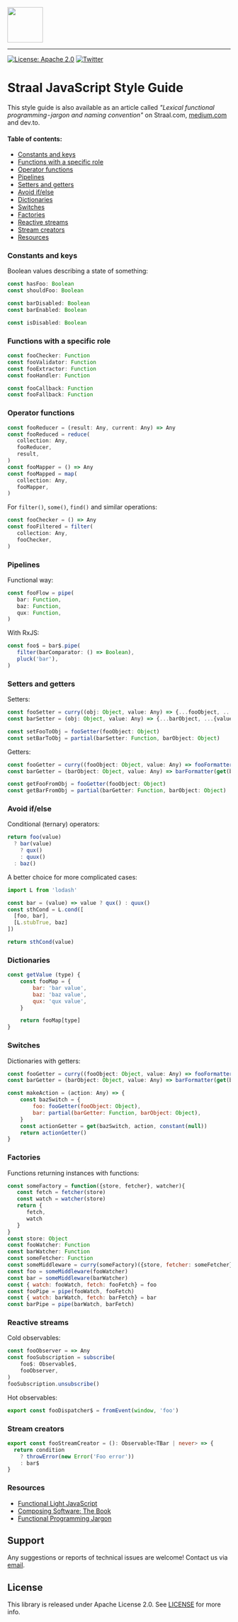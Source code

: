 <p align="left">
    <img height=80 src="web/logo_github.png"/>
</p>

---

[![License: Apache 2.0](https://img.shields.io/badge/License-Apache%202.0-green.svg?style=flat)](LICENSE)
[![Twitter](https://img.shields.io/badge/twitter-@straal-blue.svg?style=flat)](http://twitter.com/straal_)

# Straal JavaScript Style Guide

This style guide is also available as an article called *"Lexical functional programming - jargon and naming convention"* on Straal.com, [medium.com](https://medium.com/@coun7zero/lexical-functional-programming-jargon-and-naming-convention-a4f0cf559fd) and dev.to.

<h4>Table of contents:</h4>

<!-- @import "[TOC]" {cmd="toc" depthFrom=3 depthTo=3 orderedList=false} -->
<!-- code_chunk_output -->

- [Constants and keys](#constants-and-keys)
- [Functions with a specific role](#functions-with-a-specific-role)
- [Operator functions](#operator-functions)
- [Pipelines](#pipelines)
- [Setters and getters](#setters-and-getters)
- [Avoid if/else](#avoid-ifelse)
- [Dictionaries](#dictionaries)
- [Switches](#switches)
- [Factories](#factories)
- [Reactive streams](#reactive-streams)
- [Stream creators](#stream-creators)
- [Resources](#resources)

<!-- /code_chunk_output -->


### Constants and keys

Boolean values describing a state of something:

```javascript
const hasFoo: Boolean
const shouldFoo: Boolean

const barDisabled: Boolean
const barEnabled: Boolean

const isDisabled: Boolean
```

### Functions with a specific role

```javascript
const fooChecker: Function
const fooValidator: Function
const fooExtractor: Function
const fooHandler: Function

const fooCallback: Function
const fooFallback: Function
```

### Operator functions

```javascript
const fooReducer = (result: Any, current: Any) => Any
const fooReduced = reduce(
   collection: Any,
   fooReducer,
   result,
)
const fooMapper = () => Any
const fooMapped = map(
   collection: Any,
   fooMapper,
)
```

For `filter()`, `some()`, `find()` and similar operations:

```javascript
const fooChecker = () => Any
const fooFiltered = filter(
   collection: Any,
   fooChecker,
)
```

### Pipelines

Functional way:
```javascript
const fooFlow = pipe(
   bar: Function,
   baz: Function,
   qux: Function,
)
```

With RxJS:
```javascript
const foo$ = bar$.pipe(
   filter(barComparator: () => Boolean),
   pluck('bar'),
)
```

### Setters and getters

Setters:
```javascript
const fooSetter = curry((obj: Object, value: Any) => {...fooObject, ...{value}})
const barSetter = (obj: Object, value: Any) => {...barObject, ...{value}}

const setFooToObj = fooSetter(fooObject: Object)
const setBarToObj = partial(barSetter: Function, barObject: Object)
```

Getters:
```javascript
const fooGetter = curry((fooObject: Object, value: Any) => fooFormatter(get(fooObject, 'value', {})))
const barGetter = (barObject: Object, value: Any) => barFormatter(get(barObject, 'value', {}))

const getFooFromObj = fooGetter(fooObject: Object)
const getBarFromObj = partial(barGetter: Function, barObject: Object)
```

### Avoid if/else

Conditional (ternary) operators:
```javascript
return foo(value)
  ? bar(value)
    ? qux()
    : quux()
  : baz()
```

A better choice for more complicated cases:
```javascript
import L from 'lodash'

const bar = (value) => value ? qux() : quux()
const sthCond = L.cond([
  [foo, bar],
  [L.stubTrue, baz]
])

return sthCond(value)
```


### Dictionaries

```javascript
const getValue (type) {
    const fooMap = {
        bar: 'bar value',
        baz: 'baz value',
        qux: 'qux value',
    }

    return fooMap[type]
}
```


### Switches

Dictionaries with getters:
```javascript
const fooGetter = curry((fooObject: Object, value: Any) => fooFormatter(get(fooObject, value, {})))
const barGetter = (barObject: Object, value: Any) => barFormatter(get(barObject, value, {}))

const makeAction = (action: Any) => {
    const bazSwitch = {
        foo: fooGetter(fooObject: Object),
        bar: partial(barGetter: Function, barObject: Object),
    }
    const actionGetter = get(bazSwitch, action, constant(null))
    return actionGetter()
}
```

### Factories

Functions returning instances with functions:

```javascript
const someFactory = function({store, fetcher}, watcher){
   const fetch = fetcher(store)
   const watch = watcher(store)
   return {
      fetch,
      watch
   }
}
const store: Object
const fooWatcher: Function
const barWatcher: Function
const someFetcher: Function
const someMiddleware = curry(someFactory)({store, fetcher: someFetcher})
const foo = someMiddleware(fooWatcher)
const bar = someMiddleware(barWatcher)
const { watch: fooWatch, fetch: fooFetch} = foo
const fooPipe = pipe(fooWatch, fooFetch)
const { watch: barWatch, fetch: barFetch} = bar
const barPipe = pipe(barWatch, barFetch)
```

### Reactive streams

Cold observables:
```javascript
const fooObserver = => Any
const fooSubscription = subscribe(
    foo$: Observable$,
    fooObserver,
)
fooSubscription.unsubscribe()
```

Hot observables:
```javascript
export const fooDispatcher$ = fromEvent(window, 'foo')
```

### Stream creators

```typescript
export const fooStreamCreator = (): Observable<TBar | never> => {
  return condition
    ? throwError(new Error('Foo error'))
    : bar$
}
```

### Resources
* [Functional Light JavaScript](https://github.com/getify/Functional-Light-JS)
* [Composing Software: The Book](https://medium.com/javascript-scene/composing-software-the-book-f31c77fc3ddc)
* [Functional Programming Jargon](https://github.com/hemanth/functional-programming-jargon)


## Support

Any suggestions or reports of technical issues are welcome! Contact us via [email](mailto:devteam@straal.com).

## License

This library is released under Apache License 2.0. See [LICENSE](LICENSE) for more info.
